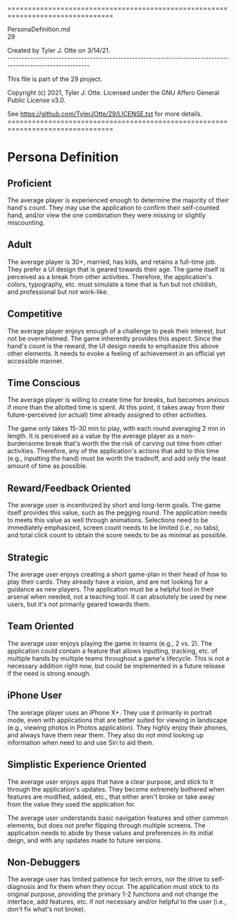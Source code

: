 ================================================================================

PersonaDefinition.md
<br />29

Created by Tyler J. Otte on 3/14/21.
</br>-----------------------------------------------------------------------------------------------------------

This file is part of the 29 project.

Copyright (c) 2021, Tyler J. Otte.
Licensed under the GNU Affero General Public License v3.0.

See https://github.com/TylerJOtte/29/LICENSE.txt for more details.
<br />================================================================================

# Persona Definition

## Proficient

The average player is experienced enough to determine the majority of their
hand's count. They may use the application to confirm their self-counted hand,
and/or view the one combination they were missing or slightly miscounting.

## Adult

The average player is 30+, married, has kids, and retains a full-time job. They
prefer a UI design that is geared towards their age. The game itself is
perceived as a break from other activities. Therefore, the application's colors, typography, etc. must simulate a tone that is fun but not childish, and
professional but not work-like.

## Competitive

The average player enjoys enough of a challenge to peak their interest, but not
be overwhelmed. The game inherently provides this aspect. Since the hand's count
is the reward, the UI design needs to emphasize this above other elements. It
needs to evoke a feeling of achievement in an official yet accessible manner.

## Time Conscious

The average player is willing to create time for breaks, but becomes anxious if
more than the allotted time is spent. At this point, it takes away from their
future-perceived (or actual) time already assigned to other activities.

The game only takes 15-30 min to play, with each round averaging 2 min in
length. It is perceived as a value by the average player as a non-burdensome
break that's worth the the risk of carving out time from other activities.
Therefore, any of the application's actions that add to this time (e.g.,
inputting the hand) must be worth the tradeoff, and add only the least amount of
time as possible.

## Reward/Feedback Oriented

The average user is incentivized by short and long-term goals. The game itself
provides this value, such as the pegging round. The application needs to meets
this value as well through animations. Selections need to be immediately
emphasized, screen count needs to be limited (i.e., no tabs), and total click
count to obtain the score needs to be as minimal as possible.

## Strategic

The average user enjoys creating a short game-plan in their head of how to play
their cards. They already have a vision, and are not looking for a guidance as
new players. The application must be a helpful tool in their arsenal when
needed, not a teaching tool. It can absolutely be used by new users, but it's
not primarily geared towards them.

## Team Oriented

The average user enjoys playing the game in teams (e.g., 2 vs. 2). The
application could contain a feature that allows inputting, tracking, etc. of
multiple hands by multiple teams throughout a game's lifecycle. This is not a
necessary addition right now, but could be implemented in a future release if
the need is strong enough.

## iPhone User

The average player uses an iPhone X+. They use it primarily in portrait mode,
even with applications that are better suited for viewing in landscape (e.g.,
viewing photos in Photos application). They highly enjoy their phones, and
always have them near them. They also do not mind looking up information when
need to and use Siri to aid them.

## Simplistic Experience Oriented

The average user enjoys apps that have a clear purpose, and stick to it through
the application's updates. They become extremely bothered when features are
modified, added, etc., that either aren't broke or take away from the value they
used the application for.

The average user understands basic navigation features and other common
elements, but does not prefer flipping through multiple screens. The application
needs to abide by these values and preferences in its initial deign, and with
any updates made to future versions.

## Non-Debuggers

The average user has limited patience for tech errors, nor the drive to
self-diagnosis and fix them when they occur. The application must stick to its
original purpose, providing the primary 1-2 functions and not change the
interface, add features, etc. if not necessary and/or helpful to the user
(i.e., don't fix what's not broke).
